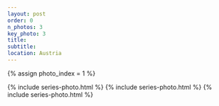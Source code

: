 ```yaml
---
layout: post
order: 0
n_photos: 3
key_photo: 3
title: 
subtitle: 
location: Austria
---
```


{% assign photo_index = 1 %}

{% include series-photo.html %}
{% include series-photo.html %}
{% include series-photo.html %}
